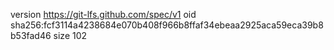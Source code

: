 version https://git-lfs.github.com/spec/v1
oid sha256:fcf3114a4238684e070b408f966b8ffaf34ebeaa2925aca59eca39b8b53fad46
size 102
